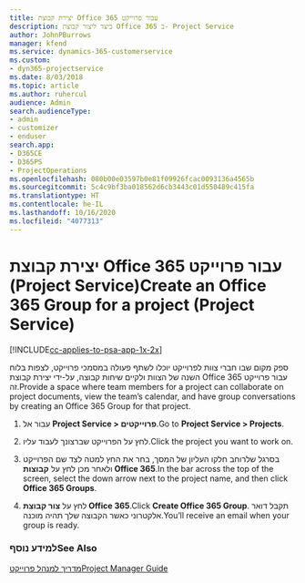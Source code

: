```yaml
---
title: יצירת קבוצת Office 365 עבור פרוייקט
description: כיצד ליצור קבוצת Office 365 ב- Project Service
author: JohnPBurrows
manager: kfend
ms.service: dynamics-365-customerservice
ms.custom:
- dyn365-projectservice
ms.date: 8/03/2018
ms.topic: article
ms.author: ruhercul
audience: Admin
search.audienceType:
- admin
- customizer
- enduser
search.app:
- D365CE
- D365PS
- ProjectOperations
ms.openlocfilehash: 080b00e03597b0e81f09926fcac0093136a4565b
ms.sourcegitcommit: 5c4c9bf3ba018562d6cb3443c01d550489c415fa
ms.translationtype: HT
ms.contentlocale: he-IL
ms.lasthandoff: 10/16/2020
ms.locfileid: "4077313"
---
```

# <a name="create-an-office-365-group-for-a-project-project-service"></a><span data-ttu-id="19c2b-103">יצירת קבוצת Office 365 עבור פרוייקט (Project Service)</span><span class="sxs-lookup"><span data-stu-id="19c2b-103">Create an Office 365 Group for a project (Project Service)</span></span>

[!INCLUDE[cc-applies-to-psa-app-1x-2x](../includes/cc-applies-to-psa-app-1x-2x.md)]

<span data-ttu-id="19c2b-104">ספק מקום שבו חברי צוות לפרוייקט יוכלו לשתף פעולה במסמכי פרוייקט, לצפות בלוח השנה של הצוות ולקיים שיחות קבוצה, על-ידי יצירת קבוצת Office 365 עבור פרוייקט זה.</span><span class="sxs-lookup"><span data-stu-id="19c2b-104">Provide a space where team members for a project can collaborate on project documents, view the team’s calendar, and have group conversations by creating an Office 365 Group for that project.</span></span>  
  
1.  <span data-ttu-id="19c2b-105">עבור אל **Project Service > פרוייקטים**.</span><span class="sxs-lookup"><span data-stu-id="19c2b-105">Go to **Project Service > Projects**.</span></span>  
  
2.  <span data-ttu-id="19c2b-106">לחץ על הפרוייקט שברצונך לעבוד עליו.</span><span class="sxs-lookup"><span data-stu-id="19c2b-106">Click the project you want to work on.</span></span>  
  
3.  <span data-ttu-id="19c2b-107">בסרגל שלרוחב חלקו העליון של המסך, בחר את החץ למטה לצד שם הפרוייקט ולאחר מכן לחץ על **קבוצות Office 365**.</span><span class="sxs-lookup"><span data-stu-id="19c2b-107">In the bar across the top of the screen, select the down arrow next to the project name, and then click **Office 365 Groups**.</span></span>  
  
4.  <span data-ttu-id="19c2b-108">לחץ על **צור קבוצת Office 365**.</span><span class="sxs-lookup"><span data-stu-id="19c2b-108">Click **Create Office 365 Group**.</span></span> <span data-ttu-id="19c2b-109">תקבל דואר אלקטרוני כאשר הקבוצה שלך תהיה מוכנה.</span><span class="sxs-lookup"><span data-stu-id="19c2b-109">You’ll receive an email when your group is ready.</span></span>  
  
### <a name="see-also"></a><span data-ttu-id="19c2b-110">למידע נוסף</span><span class="sxs-lookup"><span data-stu-id="19c2b-110">See Also</span></span>  
 [<span data-ttu-id="19c2b-111">מדריך למנהל פרוייקט</span><span class="sxs-lookup"><span data-stu-id="19c2b-111">Project Manager Guide</span></span>](../psa/project-manager-guide.md)
